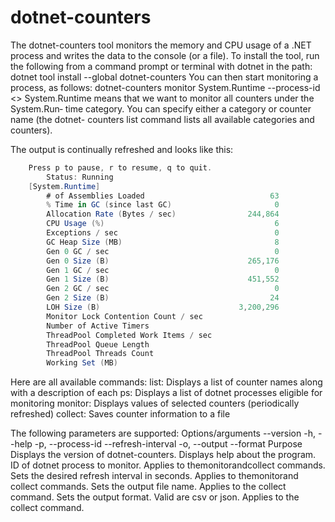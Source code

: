 # dotnet-counters
The dotnet-counters tool monitors the memory and CPU usage of a .NET process and writes the data to the console (or a file).
To install the tool, run the following from a command prompt or terminal with dotnet in the path:
    dotnet tool install --global dotnet-counters
You can then start monitoring a process, as follows:
dotnet-counters monitor System.Runtime --process-id <<ProcessID>>
System.Runtime means that we want to monitor all counters under the System.Run‐ time category. You can specify either a category or counter name (the dotnet- counters list command lists all available categories and counters).

The output is continually refreshed and looks like this:
```c#
    Press p to pause, r to resume, q to quit.
        Status: Running
    [System.Runtime]
        # of Assemblies Loaded                            63
        % Time in GC (since last GC)                       0
        Allocation Rate (Bytes / sec)                244,864
        CPU Usage (%)                                      6
        Exceptions / sec                                   0
        GC Heap Size (MB)                                  8
        Gen 0 GC / sec                                     0
        Gen 0 Size (B)                               265,176
        Gen 1 GC / sec                                     0
        Gen 1 Size (B)                               451,552
        Gen 2 GC / sec                                     0
        Gen 2 Size (B)                                    24
        LOH Size (B)                               3,200,296
        Monitor Lock Contention Count / sec
        Number of Active Timers
        ThreadPool Completed Work Items / sec
        ThreadPool Queue Length
        ThreadPool Threads Count
        Working Set (MB)
```
Here are all available commands:
list: Displays a list of counter names along with a description of each
ps: Displays a list of dotnet processes eligible for monitoring
monitor: Displays values of selected counters (periodically refreshed)
collect: Saves counter information to a file

The following parameters are supported:
Options/arguments
--version
-h, --help
-p, --process-id
--refresh-interval
-o, --output --format
Purpose
Displays the version of dotnet-counters. Displays help about the program.
ID of dotnet process to monitor. Applies to themonitorandcollect commands.
Sets the desired refresh interval in seconds. Applies to themonitorand collect commands.
Sets the output file name. Applies to the collect command.
Sets the output format. Valid are csv or json. Applies to the collect command.